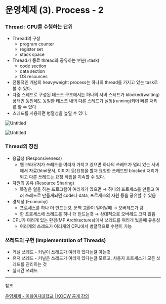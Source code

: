 # 운영체제 (3). Process - 2

### Thread : CPU를 수행하는 단위

- Thread의 구성
    - program counter
    - register set
    - stack space
- Thread가 동료 thread와 공유하는 부분(=task)
    - code section
    - data section
    - OS resources
- 전통적인 개념의 heavyweight process는 하나의 thread를 가지고 있는 task로 볼 수 있다.
- 다중 스레드로 구성된 태스크 구조에서는 하나의 서버 스레드가 blocked(waiting)상태인 동안에도 동일한 태스크 내의 다른 스레드가 실행(running)되어 빠른 처리를 할 수 있다
- 스레드를 사용하면 병렬성을 높일 수 있다.

![Untitled](%E1%84%8B%E1%85%AE%E1%86%AB%E1%84%8B%E1%85%A7%E1%86%BC%E1%84%8E%E1%85%A6%E1%84%8C%E1%85%A6%20(3)%20Process%20-%202%206eace2bb2e0f4b76a121564cabad90a1/Untitled.png)

![Untitled](%E1%84%8B%E1%85%AE%E1%86%AB%E1%84%8B%E1%85%A7%E1%86%BC%E1%84%8E%E1%85%A6%E1%84%8C%E1%85%A6%20(3)%20Process%20-%202%206eace2bb2e0f4b76a121564cabad90a1/Untitled%201.png)

### Thread의 장점

- 응답성 (Responsiveness)
    - 웹 브라우저가 쓰레드를 여러개 가지고 있으면 하나의 쓰레드가 멀리 있는 서버에서 자료(html문서, 이미지 등)요청을 할때 요청한 쓰레드만 blocked 처리가 되고 다른 쓰레드는 요청 작업을 지속할 수 있다.
- 자원의 공유 (Resource Sharing)
    - 똑같은 일을 하는 프로그램이 여러개가 있으면 → 하나의 프로세스를 만들고 여러 쓰레드로 만들게되면 code나 data, 프로세스의 자원 등을 공유할 수 있음
- 경제성 (Economy)
    - 프로세스를 하나 더 만드는것, 문맥 교환이 일어날때 → 오버헤드가 큼
    - 한 프로세스에 쓰레드를 하나 더 만드는것 → 상대적으로 오버헤드 크지 않음
- CPU가 여러개 있는 환경(MP Architectures)에서 쓰레드를 여러개 뒀을때 유용성
    - 여러개의 쓰레드가 여러개의 CPU에서 병렬적으로 수행이 가능
    

### 쓰레드의 구현 (Implementation of Threads)

- 커널 쓰레드 - 커널이 쓰레드가 여러개 있다는걸 아는것
- 유저 쓰레드 - 커널은 쓰레드가 여러개 있다는걸 모르고, 사용자 프로세스가 모든 쓰레드를 관리하는 것
- 실시간 쓰레드

---

참조

[운영체제 - 이화여자대학교 | KOCW 공개 강의](http://www.kocw.net/home/search/kemView.do?kemId=1046323)